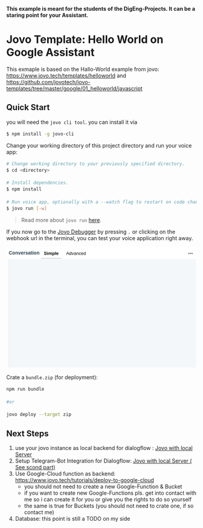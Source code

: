 **This example is meant  for the students of the DigEng-Projects.
It can be a staring point for your Assistant.**


# Jovo Template: Hello World on Google Assistant

This exmaple is based on the Hallo-World example from jovo:  
https://www.jovo.tech/templates/helloworld
and 
https://github.com/jovotech/jovo-templates/tree/master/google/01_helloworld/javascript


## Quick Start

you will need the `jovo cli tool`. you can install it via

```sh
$ npm install -g jovo-cli
```


Change your working directory of this project directory and run your voice app:

```sh
# Change working directory to your previously specified directory.
$ cd <directory>

# Install dependencies.
$ npm install

# Run voice app, optionally with a --watch flag to restart on code changes.
$ jovo run [-w]
```

> Read more about `jovo run` [here](https://www.jovo.tech/marketplace/jovo-cli#jovo-run).

If you now go to the [Jovo Debugger](https://www.jovo.tech/marketplace/jovo-plugin-debugger) by pressing `.` or clicking on the webhook url in the terminal, you can test your voice application right away.

![Debugger Example](./img/debugger.gif)


Crate a `bundle.zip` (for deployment):
```sh
npm run bundle

#or 

jovo deploy --target zip
```

## Next Steps

 1. use your jovo instance as local backend for dialogflow :
   [Jovo with local Server](./docu/Jovo-run-Dialogflow-locally.md)
 2. Setup Telegram-Bot Integration for Dialogflow: 
   [Jovo with local Server ( See scond part)](./Jovo-run-Dialogflow-locally.md)
 3. Use Google-Cloud function as backend: 
   https://www.jovo.tech/tutorials/deploy-to-google-cloud  
     * you should not need to create a new Google-Function & Bucket
     * if you want to create new Google-Functions pls. get into contact with me so i can create it for you or give you the rights to do so yourself
     * the same is true for Buckets (you should not need to crate one, if so contact me)
 4. Database: this point is still a TODO on my side
  